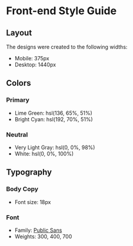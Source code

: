 # Front-end Style Guide

## Layout

The designs were created to the following widths:

- Mobile: 375px
- Desktop: 1440px

## Colors

### Primary

<!-- - Dark Blue: hsl(233, 26%, 24%) -->
- Lime Green: hsl(136, 65%, 51%)
- Bright Cyan: hsl(192, 70%, 51%)

### Neutral

<!-- - Grayish Blue: hsl(233, 8%, 62%) -->
<!-- - Light Grayish Blue: hsl(220, 16%, 96%) -->
- Very Light Gray: hsl(0, 0%, 98%)
- White: hsl(0, 0%, 100%)

## Typography                                                               

### Body Copy

- Font size: 18px

### Font

- Family: [Public Sans](https://fonts.google.com/specimen/Public+Sans)
- Weights: 300, 400, 700